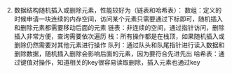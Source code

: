 2. 数据结构随机插入或删除元素，性能较好为（链表和哈希表）：
    数组：定义的时候申请一块连续的内存空间，访问某个元素只需要通过下标即可，随机插入和删除元素都需要移动后面的元素
    链表：非连续的空间，通过指针访问，删除插入非常方便，查询需要依次遍历
    栈：所有操作都是在栈顶，如果随机插入或删除仍然需要对其他元素进行操作
    队列：通过队头和队尾指针进行读入数据和删除数据，随机插入删除会影响后面的元素，因为要符合先进先出
    哈希表：通过键值对操作，知道相关的key很容易读取删除，插入元素也通过key